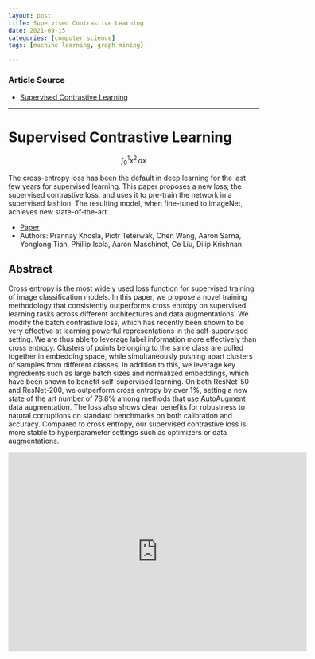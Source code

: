 ```yaml
---
layout: post
title: Supervised Contrastive Learning
date: 2021-09-15
categories: [computer science]
tags: [machine learning, graph mining]

---
```


### Article Source

* [Supervised Contrastive Learning](https://www.youtube.com/watch?v=MpdbFLXOOIw)


---

<meta charset="utf8">
<link rel="stylesheet" href="https://cdnjs.cloudflare.com/ajax/libs/KaTeX/0.1.1/katex.min.css">


# Supervised Contrastive Learning

$$\int_0^1 x^2\,dx$$

The cross-entropy loss has been the default in deep learning for the last few years for supervised learning. This paper proposes a new loss, the supervised contrastive loss, and uses it to pre-train the network in a supervised fashion. The resulting model, when fine-tuned to ImageNet, achieves new state-of-the-art.

* [Paper](https://arxiv.org/abs/2004.11362)
* Authors: Prannay Khosla, Piotr Teterwak, Chen Wang, Aaron Sarna, Yonglong Tian, Phillip Isola, Aaron Maschinot, Ce Liu, Dilip Krishnan


## Abstract

Cross entropy is the most widely used loss function for supervised training of image classification models. In this paper, we propose a novel training methodology that consistently outperforms cross entropy on supervised learning tasks across different architectures and data augmentations. We modify the batch contrastive loss, which has recently been shown to be very effective at learning powerful representations in the self-supervised setting. We are thus able to leverage label information more effectively than cross entropy. Clusters of points belonging to the same class are pulled together in embedding space, while simultaneously pushing apart clusters of samples from different classes. In addition to this, we leverage key ingredients such as large batch sizes and normalized embeddings, which have been shown to benefit self-supervised learning. On both ResNet-50 and ResNet-200, we outperform cross entropy by over 1%, setting a new state of the art number of 78.8% among methods that use AutoAugment data augmentation. The loss also shows clear benefits for robustness to natural corruptions on standard benchmarks on both calibration and accuracy. Compared to cross entropy, our supervised contrastive loss is more stable to hyperparameter settings such as optimizers or data augmentations.


<iframe width="600" height="400" src="https://www.youtube.com/embed/MpdbFLXOOIw" title="YouTube video player" frameborder="0" allow="accelerometer; autoplay; clipboard-write; encrypted-media; gyroscope; picture-in-picture" allowfullscreen></iframe>